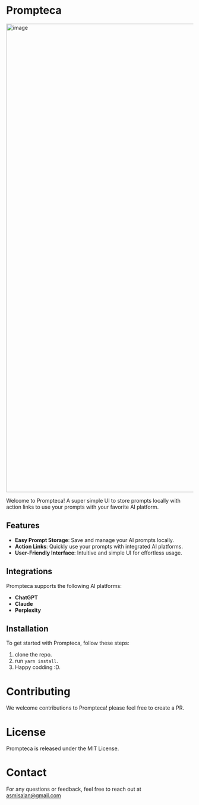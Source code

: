 # Prompteca

<img width="1257" alt="image" src="https://github.com/AsmisAlan/prompteca/assets/14351502/d53b0387-61a8-4966-bd38-a7ad3fab5201">

Welcome to Prompteca! A super simple UI to store prompts locally with action links to use your prompts with your favorite AI platform.

## Features

- **Easy Prompt Storage**: Save and manage your AI prompts locally.
- **Action Links**: Quickly use your prompts with integrated AI platforms.
- **User-Friendly Interface**: Intuitive and simple UI for effortless usage.

## Integrations

Prompteca supports the following AI platforms:
- **ChatGPT**
- **Claude**
- **Perplexity**

## Installation

To get started with Prompteca, follow these steps:

1. clone the repo.
2. run `yarn install`.
3. Happy codding :D.

# Contributing
We welcome contributions to Prompteca! please feel free to create a PR. 

# License
Prompteca is released under the MIT License.

# Contact
For any questions or feedback, feel free to reach out at asmisalan@gmail.com
